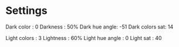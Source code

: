 # Settings
Dark color : 0
Darkness : 50%
Dark hue angle: -51
Dark colors sat: 14

Light colors : 3
Lightness : 60%
Light hue angle : 0
Light sat : 40
